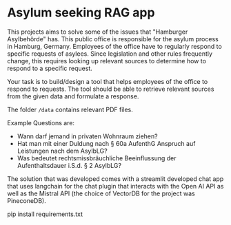 # Asylum seeking RAG app

This projects aims to solve some of the issues that "Hamburger Asylbehörde" has. This public office is responsible for the asylum process in Hamburg, Germany. Employees of the office have to regularly respond to specific requests of asylees. Since legislation and other rules frequently change, this requires looking up relevant sources to determine how to respond to a specific request.

Your task is to build/design a tool that helps employees of the office to respond to requests. The tool should be able to retrieve relevant sources from the given data and formulate a response.

The folder `/data` contains relevant PDF files.

Example Questions are:

- Wann darf jemand in privaten Wohnraum ziehen?
- Hat man mit einer Duldung nach § 60a AufenthG Anspruch auf Leistungen nach dem AsylbLG?
- Was bedeutet rechtsmissbräuchliche Beeinflussung der Aufenthaltsdauer i.S.d. § 2 AsylbLG?

The solution that was developed comes with a streamlit developed chat app that uses langchain for the chat plugin that interacts with the Open AI API as well as the Mistral API (the choice of VectorDB for the project was PineconeDB).

pip install requirements.txt
